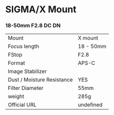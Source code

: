 # SIGMA/X Mount

### 18-50mm F2.8 DC DN
|  | |
| -- | -- |
| Mount  | X mount |
| Focus length | 18 - 50mm |
| FStop | F2.8 |
| Format  | APS-C |
| Image Stabilizer  |   |
| Dust / Moisture Resistance | YES  |
| Filter Diameter | 55mm |
| weight | 285g |
| Official URL | undefined |
